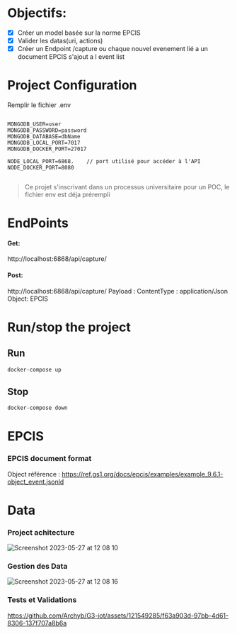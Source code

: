 # Objectifs:

- [x] Créer un model basée sur la norme EPCIS
- [x] Valider les datas(uri, actions)
- [x] Créer un Endpoint /capture ou chaque nouvel evenement lié a un document EPCIS s'ajout a l event list

# Project Configuration

Remplir le fichier .env

```

MONGODB_USER=user
MONGODB_PASSWORD=password
MONGODB_DATABASE=dbName
MONGODB_LOCAL_PORT=7017
MONGODB_DOCKER_PORT=27017

NODE_LOCAL_PORT=6868.    // port utilisé pour accéder à l'API
NODE_DOCKER_PORT=8080 


```
>Ce projet s'inscrivant dans un processus universitaire pour un POC, le fichier env est déja prérempli

# EndPoints

#### Get:
http://localhost:6868/api/capture/

#### Post:
http://localhost:6868/api/capture/
Payload : ContentType : application/Json
Object: EPCIS

# Run/stop the project

## Run

```bash
docker-compose up
```

## Stop

```bash
docker-compose down
```

# EPCIS
### EPCIS document  format

Object référence : https://ref.gs1.org/docs/epcis/examples/example_9.6.1-object_event.jsonld


# Data
### Project achitecture


![Screenshot 2023-05-27 at 12 08 10](https://github.com/Archyb/G3-iot/assets/121549285/ea5410f8-e57e-4ef3-b6da-7f404373d962)




### Gestion des Data


![Screenshot 2023-05-27 at 12 08 16](https://github.com/Archyb/G3-iot/assets/121549285/a8f71b6d-6d17-425e-9087-7e9012708f75)



### Tests et Validations



https://github.com/Archyb/G3-iot/assets/121549285/f63a903d-97bb-4d61-8306-137f707a8b6a

